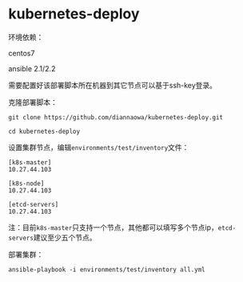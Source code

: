 # kubernetes-deploy

环境依赖：

centos7

ansible 2.1/2.2

需要配置好该部署脚本所在机器到其它节点可以基于ssh-key登录。

克隆部署脚本：


	git clone https://github.com/diannaowa/kubernetes-deploy.git
	
	cd kubernetes-deploy

设置集群节点，编辑`environments/test/inventory`文件：

	[k8s-master]
	10.27.44.103
	
	[k8s-node]
	10.27.44.103
	
	[etcd-servers]
	10.27.44.103
	
注：目前`k8s-master`只支持一个节点，其他都可以填写多个节点ip，`etcd-servers`建议至少五个节点。

部署集群：

	ansible-playbook -i environments/test/inventory all.yml
	

